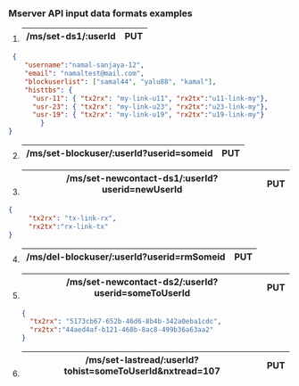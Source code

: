 ### Mserver API input data formats examples
1. | /ms/set-ds1/:userId | PUT |
   | ------------------- | --- |  

```json
 {
	"username":"namal-sanjaya-12",
	"email": "namaltest@mail.com",
	"blockuserlist": ["samal44", "yalu88", "kamal"],
	"histtbs": { 
      "usr-11": { "tx2rx": "my-link-u11", "rx2tx":"u11-link-my"}, 
      "usr-23": { "tx2rx": "my-link-u23", "rx2tx":"u23-link-my"},
      "usr-19": { "tx2rx": "my-link-u19", "rx2tx":"u19-link-my"}
	    }
}
```
2. | /ms/set-blockuser/:userId?userid=someid | PUT |
   | --------------------------------------- | --- |
 
3. | /ms/set-newcontact-ds1/:userId?userid=newUserId | PUT |
   | ----------------------------------------------- | --- |
   
```json
{ 
     "tx2rx": "tx-link-rx", 
     "rx2tx":"rx-link-tx"
}
```
4. | /ms/del-blockuser/:userId?userid=rmSomeid | PUT |
   | ----------------------------------------- | --- |
   
5. | /ms/set-newcontact-ds2/:userId?userid=someToUserId | PUT |
   | -------------------------------------------------- | --- |
   ```json
   { 
	 "tx2rx": "5173cb67-652b-46d6-8b4b-342a0eba1cdc", 
	 "rx2tx":"44aed4af-b121-468b-8ac8-499b36a63aa2"
   }
   ```
 6. | /ms/set-lastread/:userId?tohist=someToUserId&nxtread=107 | PUT |
    | -------------------------------------------------------- | --- |
    
    
